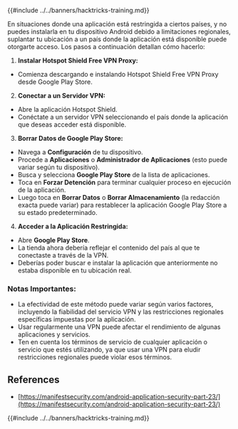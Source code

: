 {{#include ../../banners/hacktricks-training.md}}

En situaciones donde una aplicación está restringida a ciertos países, y no puedes instalarla en tu dispositivo Android debido a limitaciones regionales, suplantar tu ubicación a un país donde la aplicación está disponible puede otorgarte acceso. Los pasos a continuación detallan cómo hacerlo:

1. **Instalar Hotspot Shield Free VPN Proxy:**

- Comienza descargando e instalando Hotspot Shield Free VPN Proxy desde Google Play Store.

2. **Conectar a un Servidor VPN:**

- Abre la aplicación Hotspot Shield.
- Conéctate a un servidor VPN seleccionando el país donde la aplicación que deseas acceder está disponible.

3. **Borrar Datos de Google Play Store:**

- Navega a **Configuración** de tu dispositivo.
- Procede a **Aplicaciones** o **Administrador de Aplicaciones** (esto puede variar según tu dispositivo).
- Busca y selecciona **Google Play Store** de la lista de aplicaciones.
- Toca en **Forzar Detención** para terminar cualquier proceso en ejecución de la aplicación.
- Luego toca en **Borrar Datos** o **Borrar Almacenamiento** (la redacción exacta puede variar) para restablecer la aplicación Google Play Store a su estado predeterminado.

4. **Acceder a la Aplicación Restringida:**
- Abre **Google Play Store**.
- La tienda ahora debería reflejar el contenido del país al que te conectaste a través de la VPN.
- Deberías poder buscar e instalar la aplicación que anteriormente no estaba disponible en tu ubicación real.

### Notas Importantes:

- La efectividad de este método puede variar según varios factores, incluyendo la fiabilidad del servicio VPN y las restricciones regionales específicas impuestas por la aplicación.
- Usar regularmente una VPN puede afectar el rendimiento de algunas aplicaciones y servicios.
- Ten en cuenta los términos de servicio de cualquier aplicación o servicio que estés utilizando, ya que usar una VPN para eludir restricciones regionales puede violar esos términos.

## References

- [https://manifestsecurity.com/android-application-security-part-23/](https://manifestsecurity.com/android-application-security-part-23/)

{{#include ../../banners/hacktricks-training.md}}
